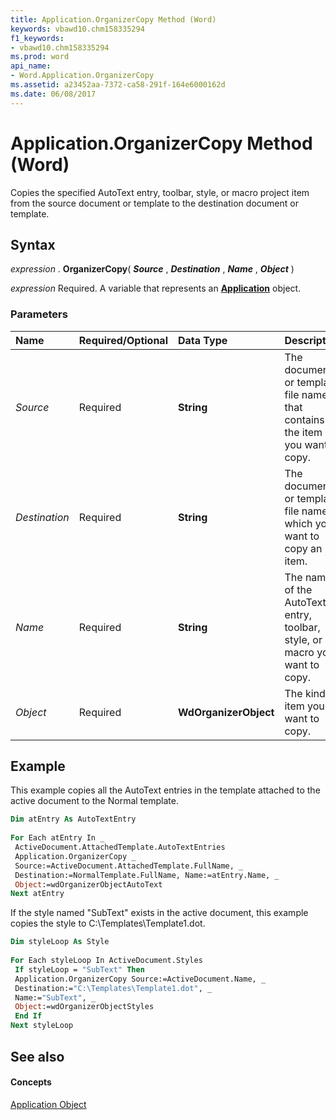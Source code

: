 ```yaml
---
title: Application.OrganizerCopy Method (Word)
keywords: vbawd10.chm158335294
f1_keywords:
- vbawd10.chm158335294
ms.prod: word
api_name:
- Word.Application.OrganizerCopy
ms.assetid: a23452aa-7372-ca58-291f-164e6000162d
ms.date: 06/08/2017
---
```



# Application.OrganizerCopy Method (Word)

Copies the specified AutoText entry, toolbar, style, or macro project item from the source document or template to the destination document or template.


## Syntax

 _expression_ . **OrganizerCopy**( **_Source_** , **_Destination_** , **_Name_** , **_Object_** )

 _expression_ Required. A variable that represents an **[Application](Word.Application.md)** object.


### Parameters



|**Name**|**Required/Optional**|**Data Type**|**Description**|
|:-----|:-----|:-----|:-----|
| _Source_|Required| **String**|The document or template file name that contains the item you want to copy.|
| _Destination_|Required| **String**|The document or template file name to which you want to copy an item.|
| _Name_|Required| **String**|The name of the AutoText entry, toolbar, style, or macro you want to copy.|
| _Object_|Required| **WdOrganizerObject**|The kind of item you want to copy.|

## Example

This example copies all the AutoText entries in the template attached to the active document to the Normal template.


```vb
Dim atEntry As AutoTextEntry 
 
For Each atEntry In _ 
 ActiveDocument.AttachedTemplate.AutoTextEntries 
 Application.OrganizerCopy _ 
 Source:=ActiveDocument.AttachedTemplate.FullName, _ 
 Destination:=NormalTemplate.FullName, Name:=atEntry.Name, _ 
 Object:=wdOrganizerObjectAutoText 
Next atEntry
```

If the style named "SubText" exists in the active document, this example copies the style to C:\Templates\Template1.dot.




```vb
Dim styleLoop As Style 
 
For Each styleLoop In ActiveDocument.Styles 
 If styleLoop = "SubText" Then 
 Application.OrganizerCopy Source:=ActiveDocument.Name, _ 
 Destination:="C:\Templates\Template1.dot", _ 
 Name:="SubText", _ 
 Object:=wdOrganizerObjectStyles 
 End If 
Next styleLoop
```


## See also


#### Concepts


[Application Object](Word.Application.md)

